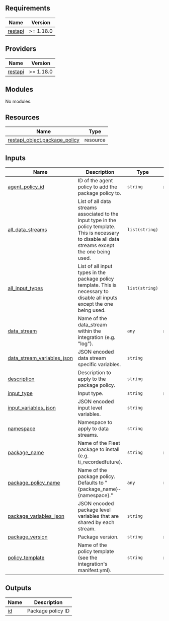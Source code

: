 <!-- BEGIN_TF_DOCS -->
## Requirements

| Name | Version |
|------|---------|
| <a name="requirement_restapi"></a> [restapi](#requirement\_restapi) | >= 1.18.0 |

## Providers

| Name | Version |
|------|---------|
| <a name="provider_restapi"></a> [restapi](#provider\_restapi) | >= 1.18.0 |

## Modules

No modules.

## Resources

| Name | Type |
|------|------|
| [restapi_object.package_policy](https://registry.terraform.io/providers/Mastercard/restapi/latest/docs/resources/object) | resource |

## Inputs

| Name | Description | Type | Default | Required |
|------|-------------|------|---------|:--------:|
| <a name="input_agent_policy_id"></a> [agent\_policy\_id](#input\_agent\_policy\_id) | ID of the agent policy to add the package policy to. | `string` | n/a | yes |
| <a name="input_all_data_streams"></a> [all\_data\_streams](#input\_all\_data\_streams) | List of all data streams associated to the input type in the policy template. This is necessary to disable all data streams except the one being used. | `list(string)` | `[]` | no |
| <a name="input_all_input_types"></a> [all\_input\_types](#input\_all\_input\_types) | List of all input types in the package policy template. This is necessary to disable all inputs except the one being used. | `list(string)` | `[]` | no |
| <a name="input_data_stream"></a> [data\_stream](#input\_data\_stream) | Name of the data\_stream within the integration (e.g. "log"). | `any` | n/a | yes |
| <a name="input_data_stream_variables_json"></a> [data\_stream\_variables\_json](#input\_data\_stream\_variables\_json) | JSON encoded data stream specific variables. | `string` | `"{}"` | no |
| <a name="input_description"></a> [description](#input\_description) | Description to apply to the package policy. | `string` | `""` | no |
| <a name="input_input_type"></a> [input\_type](#input\_input\_type) | Input type. | `string` | n/a | yes |
| <a name="input_input_variables_json"></a> [input\_variables\_json](#input\_input\_variables\_json) | JSON encoded input level variables. | `string` | `"{}"` | no |
| <a name="input_namespace"></a> [namespace](#input\_namespace) | Namespace to apply to data streams. | `string` | `"default"` | no |
| <a name="input_package_name"></a> [package\_name](#input\_package\_name) | Name of the Fleet package to install (e.g. ti\_recordedfuture). | `string` | n/a | yes |
| <a name="input_package_policy_name"></a> [package\_policy\_name](#input\_package\_policy\_name) | Name of the package policy. Defaults to "{package\_name}-{namespace}." | `any` | `null` | no |
| <a name="input_package_variables_json"></a> [package\_variables\_json](#input\_package\_variables\_json) | JSON encoded package level variables that are shared by each stream. | `string` | `"{}"` | no |
| <a name="input_package_version"></a> [package\_version](#input\_package\_version) | Package version. | `string` | n/a | yes |
| <a name="input_policy_template"></a> [policy\_template](#input\_policy\_template) | Name of the policy template (see the integration's manifest.yml). | `string` | n/a | yes |

## Outputs

| Name | Description |
|------|-------------|
| <a name="output_id"></a> [id](#output\_id) | Package policy ID |
<!-- END_TF_DOCS -->